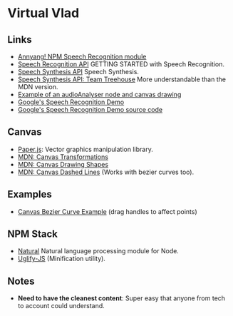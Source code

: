 # Virtual Vlad

## Links
- [Annyang! NPM Speech Recognition module](https://www.npmjs.com/package/annyang)
- [Speech Recognition API](https://developer.mozilla.org/en-US/docs/Web/API/SpeechRecognition) GETTING STARTED with Speech Recognition.
- [Speech Synthesis API](https://developer.mozilla.org/en-US/docs/Web/API/SpeechSynthesis) Speech Synthesis.
- [Speech Synthesis API: Team Treehouse](http://blog.teamtreehouse.com/getting-started-speech-synthesis-api) More understandable than the MDN version.
- [Example of an audioAnalyser node and canvas drawing](https://html5-examples.herokuapp.com/taptap_experiment_2.html)
- [Google's Speech Recognition Demo](https://www.google.com/intl/en/chrome/demos/speech.html)
- [Google's Speech Recognition Demo source code](https://github.com/GoogleChrome/webplatform-samples/blob/master/webspeechdemo/webspeechdemo.html)

## Canvas
- [Paper.js](http://paperjs.org/about/): Vector graphics manipulation library.
- [MDN: Canvas Transformations](https://developer.mozilla.org/en-US/docs/Web/API/Canvas_API/Tutorial/Transformations)
- [MDN: Canvas Drawing Shapes](https://developer.mozilla.org/en-US/docs/Web/API/Canvas_API/Tutorial/Drawing_shapes)
- [MDN: Canvas Dashed Lines](https://developer.mozilla.org/en-US/docs/Web/API/CanvasRenderingContext2D/getLineDash) (Works with bezier curves too).

## Examples
- [Canvas Bezier Curve Example](http://blogs.sitepointstatic.com/examples/tech/canvas-curves/bezier-curve.html) (drag handles to affect points)

## NPM Stack
- [Natural](https://www.npmjs.com/package/natural) Natural language processing module for Node.
- [Uglify-JS](https://www.npmjs.com/package/uglify-js) (Minification utility).


## Notes
- **Need to have the cleanest content**: Super easy that anyone from tech to account could understand.


